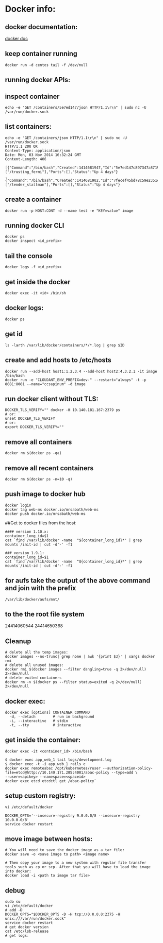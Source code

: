 # Docker info:

## docker documentation:
[docker doc](https://docs.docker.com/reference/api/docker_remote_api_v1.15/#inspect-a-container)

## keep container running
```
docker run -d centos tail -f /dev/null
```

## running docker APIs:
## inspect container
```
echo -e "GET /containers/5e7ed147/json HTTP/1.1\r\n" | sudo nc -U /var/run/docker.sock
```

## list containers:
```
echo -e "GET /containers/json HTTP/1.1\r\n" | sudo nc -U /var/run/docker.sock
HTTP/1.1 200 OK
Content-Type: application/json
Date: Mon, 03 Nov 2014 16:32:24 GMT
Content-Length: 406

[{"Command":"/bin/bash","Created":1414681947,"Id":"5e7ed147c897347a871941297aa1953d1ac30fc73274c5e8bcae259774fdbd45","Image":"ubuntu:latest","Names":["/trusting_fermi"],"Ports":[],"Status":"Up 4 days"}
,{"Command":"/bin/bash","Created":1414681902,"Id":"7fecef45bd78c59e2351c9669c8d0525cbc08711419377a93b869a65a0c42cb9","Image":"ubuntu:latest","Names":["/tender_stallman"],"Ports":[],"Status":"Up 4 days"}
```

## create a container
```
docker run -p HOST:CONT -d --name test -e "KEY=value" image
```

## running docker CLI
```
docker ps
docker inspect <id_prefix>
```

## tail the console
```
docker logs -f <id_prefix>
```

## get inside the docker
```
docker exec -it <id> /bin/sh
```

## docker logs:
```
docker ps
```
## get id
```
ls -larth /var/lib/docker/containers/*/*.log | grep $ID
```

## create and add hosts to /etc/hosts
```
docker run --add-host host1:1.2.3.4 --add-host host2:4.3.2.1 -it image  /bin/bash
docker run -e "CLOUDANT_ENV_PREFIX=dev-" --restart="always" -t -p 8081:8081 --name="ccsapinum" -d image
```

## run docker client without TLS:
```
DOCKER_TLS_VERIFY="" docker -H 10.140.181.167:2379 ps
# or:
unset DOCKER_TLS_VERIFY
# or:
export DOCKER_TLS_VERIFY=""
```

## remove all containers
```
docker rm $(docker ps -qa)
```
## remove all recent containers
```
docker rm $(docker ps -n=10 -q)
```

## push image to docker hub
```
docker login
docker tag web-ms docker.io/mrsabath/web-ms
docker push docker.io/mrsabath/web-ms
```

##Get to docker files from the host:
```
#### version 1.10.x:
container_long_id=$1
cat `find /var/lib/docker -name  "${container_long_id}*" | grep mounts`/init-id | cut -d'-' -f1

### version 1.9.1:
container_long_id=$1
cat `find /var/lib/docker -name  "${container_long_id}*" | grep mounts`/init-id | cut -d'-' -f1​
```
## for aufs  take the output of the above command and join with the prefix
```
/var/lib/docker/aufs/mnt/
```
## to the the root file system
24414060544
24414650368

## Cleanup
```
# delete all the temp images:
docker images --no-trunc| grep none | awk '{print $3}' | xargs docker rmi
# delete all unused images:
docker rmi $(docker images --filter dangling=true -q 2>/dev/null) 2>/dev/null
# delete exited containers
docker rm -v $(docker ps --filter status=exited -q 2>/dev/null) 2>/dev/null
```


## docker exec:
```
docker exec [options] CONTAINER COMMAND
  -d, --detach        # run in background
  -i, --interactive   # stdin
  -t, --tty           # interactive
```
## get inside the container:
```
docker exec -it <container_id> /bin/bash
```

```
$ docker exec app_web_1 tail logs/development.log
$ docker exec -t -i app_web_1 rails c
docker exec remoteabac /opt/kubernetes/ruser --authorization-policy-file=etcd@http://10.140.171.205:4001/abac-policy --type=add \
--user=<apikey> --namespace=<spaceid>
docker exec etcd etcdctl get /abac-policy`
```

## setup custom registry:
```
vi /etc/default/docker

DOCKER_OPTS='--insecure-registry 9.0.0.0/8 --insecure-registry 10.0.0.0/8'
service docker restart
```
## move image between hosts:
```
# You will need to save the docker image as a tar file:
docker save -o <save image to path> <image name>

# Then copy your image to a new system with regular file transfer tools such as cp or scp. After that you will have to load the image into docker:
docker load -i <path to image tar file>
```

## debug
```
sudo su
vi /etc/default/docker
# add -D
DOCKER_OPTS="$DOCKER_OPTS -D -H tcp://0.0.0.0:2375 -H unix:///var/run/docker.sock"
service docker restart
# get docker version
cat /etc/lsb-release
# get logs:
```
